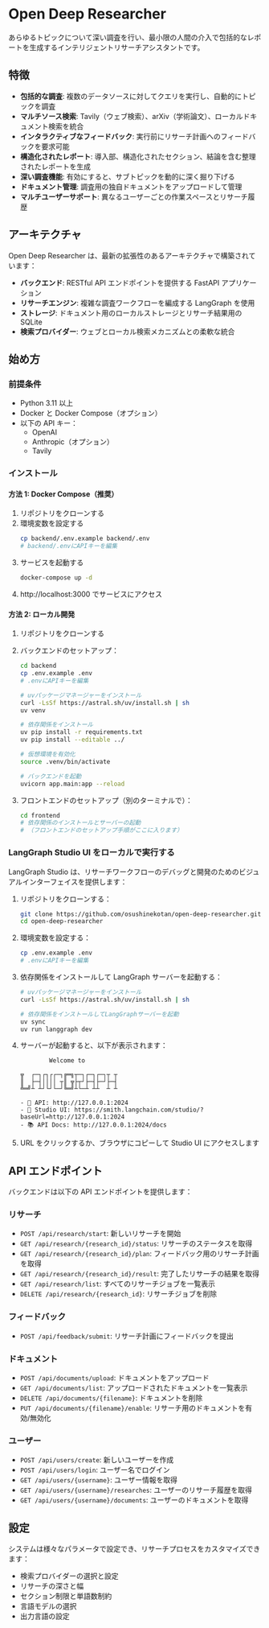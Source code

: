 # Open Deep Researcher

あらゆるトピックについて深い調査を行い、最小限の人間の介入で包括的なレポートを生成するインテリジェントリサーチアシスタントです。

## 特徴

- **包括的な調査**: 複数のデータソースに対してクエリを実行し、自動的にトピックを調査
- **マルチソース検索**: Tavily（ウェブ検索）、arXiv（学術論文）、ローカルドキュメント検索を統合
- **インタラクティブなフィードバック**: 実行前にリサーチ計画へのフィードバックを要求可能
- **構造化されたレポート**: 導入部、構造化されたセクション、結論を含む整理されたレポートを生成
- **深い調査機能**: 有効にすると、サブトピックを動的に深く掘り下げる
- **ドキュメント管理**: 調査用の独自ドキュメントをアップロードして管理
- **マルチユーザーサポート**: 異なるユーザーごとの作業スペースとリサーチ履歴

## アーキテクチャ

Open Deep Researcher は、最新の拡張性のあるアーキテクチャで構築されています：

- **バックエンド**: RESTful API エンドポイントを提供する FastAPI アプリケーション
- **リサーチエンジン**: 複雑な調査ワークフローを編成する LangGraph を使用
- **ストレージ**: ドキュメント用のローカルストレージとリサーチ結果用の SQLite
- **検索プロバイダー**: ウェブとローカル検索メカニズムとの柔軟な統合

## 始め方

### 前提条件

- Python 3.11 以上
- Docker と Docker Compose（オプション）
- 以下の API キー：
  - OpenAI
  - Anthropic（オプション）
  - Tavily

### インストール

#### 方法 1: Docker Compose（推奨）

1. リポジトリをクローンする
2. 環境変数を設定する
   ```bash
   cp backend/.env.example backend/.env
   # backend/.envにAPIキーを編集
   ```
3. サービスを起動する
   ```bash
   docker-compose up -d
   ```
4. http://localhost:3000 でサービスにアクセス

#### 方法 2: ローカル開発

1. リポジトリをクローンする
2. バックエンドのセットアップ：

   ```bash
   cd backend
   cp .env.example .env
   # .envにAPIキーを編集

   # uvパッケージマネージャーをインストール
   curl -LsSf https://astral.sh/uv/install.sh | sh
   uv venv

   # 依存関係をインストール
   uv pip install -r requirements.txt
   uv pip install --editable ../

   # 仮想環境を有効化
   source .venv/bin/activate

   # バックエンドを起動
   uvicorn app.main:app --reload
   ```

3. フロントエンドのセットアップ（別のターミナルで）：
   ```bash
   cd frontend
   # 依存関係のインストールとサーバーの起動
   # （フロントエンドのセットアップ手順がここに入ります）
   ```

### LangGraph Studio UI をローカルで実行する

LangGraph Studio は、リサーチワークフローのデバッグと開発のためのビジュアルインターフェイスを提供します：

1. リポジトリをクローンする：

   ```bash
   git clone https://github.com/osushinekotan/open-deep-researcher.git
   cd open-deep-researcher
   ```

2. 環境変数を設定する：

   ```bash
   cp .env.example .env
   # .envにAPIキーを編集
   ```

3. 依存関係をインストールして LangGraph サーバーを起動する：

   ```bash
   # uvパッケージマネージャーをインストール
   curl -LsSf https://astral.sh/uv/install.sh | sh

   # 依存関係をインストールしてLangGraphサーバーを起動
   uv sync
   uv run langgraph dev
   ```

4. サーバーが起動すると、以下が表示されます：

   ```
           Welcome to

   ╦  ┌─┐┌┐┌┌─┐╔═╗┬─┐┌─┐┌─┐┬ ┬
   ║  ├─┤││││ ┬║ ╦├┬┘├─┤├─┘├─┤
   ╩═╝┴ ┴┘└┘└─┘╚═╝┴└─┴ ┴┴  ┴ ┴

   - 🚀 API: http://127.0.0.1:2024
   - 🎨 Studio UI: https://smith.langchain.com/studio/?baseUrl=http://127.0.0.1:2024
   - 📚 API Docs: http://127.0.0.1:2024/docs
   ```

5. URL をクリックするか、ブラウザにコピーして Studio UI にアクセスします

## API エンドポイント

バックエンドは以下の API エンドポイントを提供します：

### リサーチ

- `POST /api/research/start`: 新しいリサーチを開始
- `GET /api/research/{research_id}/status`: リサーチのステータスを取得
- `GET /api/research/{research_id}/plan`: フィードバック用のリサーチ計画を取得
- `GET /api/research/{research_id}/result`: 完了したリサーチの結果を取得
- `GET /api/research/list`: すべてのリサーチジョブを一覧表示
- `DELETE /api/research/{research_id}`: リサーチジョブを削除

### フィードバック

- `POST /api/feedback/submit`: リサーチ計画にフィードバックを提出

### ドキュメント

- `POST /api/documents/upload`: ドキュメントをアップロード
- `GET /api/documents/list`: アップロードされたドキュメントを一覧表示
- `DELETE /api/documents/{filename}`: ドキュメントを削除
- `PUT /api/documents/{filename}/enable`: リサーチ用のドキュメントを有効/無効化

### ユーザー

- `POST /api/users/create`: 新しいユーザーを作成
- `POST /api/users/login`: ユーザー名でログイン
- `GET /api/users/{username}`: ユーザー情報を取得
- `GET /api/users/{username}/researches`: ユーザーのリサーチ履歴を取得
- `GET /api/users/{username}/documents`: ユーザーのドキュメントを取得

## 設定

システムは様々なパラメータで設定でき、リサーチプロセスをカスタマイズできます：

- 検索プロバイダーの選択と設定
- リサーチの深さと幅
- セクション制限と単語数制約
- 言語モデルの選択
- 出力言語の設定
